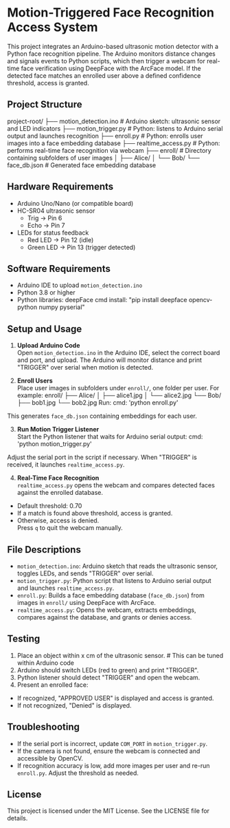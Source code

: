 # Motion-Triggered Face Recognition Access System

This project integrates an Arduino-based ultrasonic motion detector with a Python face recognition pipeline. The Arduino monitors distance changes and signals events to Python scripts, which then trigger a webcam for real-time face verification using DeepFace with the ArcFace model. If the detected face matches an enrolled user above a defined confidence threshold, access is granted.

## Project Structure
project-root/ ├── motion_detection.ino                      # Arduino sketch: ultrasonic sensor and LED 
indicators ├── motion_trigger.py                            # Python: listens to Arduino serial output and 
launches recognition ├── enroll.py                          # Python: enrolls user images into a 
face embedding database ├── realtime_access.py              # Python: performs real-time face 
recognition via webcam ├── enroll/                          # Directory containing subfolders of 
user images │   ├── Alice/ │   └── Bob/ └── face_db.json    # Generated face embedding database


## Hardware Requirements

- Arduino Uno/Nano (or compatible board)
- HC-SR04 ultrasonic sensor
  - Trig → Pin 6
  - Echo → Pin 7
- LEDs for status feedback
  - Red LED → Pin 12 (idle)
  - Green LED → Pin 13 (trigger detected)

## Software Requirements

- Arduino IDE to upload `motion_detection.ino`
- Python 3.8 or higher
- Python libraries:
    deepFace cmd install: "pip install deepface opencv-python numpy pyserial"


## Setup and Usage

1. **Upload Arduino Code**  
 Open `motion_detection.ino` in the Arduino IDE, select the correct board and port, and upload. The Arduino will monitor distance and print "TRIGGER" over serial when motion is detected.

2. **Enroll Users**  
 Place user images in subfolders under `enroll/`, one folder per user. For example:
    enroll/ ├── Alice/ │   ├── alice1.jpg │   └── alice2.jpg └── Bob/ ├── bob1.jpg └── bob2.jpg
Run:
    cmd: 'python enroll.py'

This generates `face_db.json` containing embeddings for each user.

3. **Run Motion Trigger Listener**  
Start the Python listener that waits for Arduino serial output:
    cmd: 'python motion_trigger.py'

Adjust the serial port in the script if necessary. When "TRIGGER" is received, it launches `realtime_access.py`.

4. **Real-Time Face Recognition**  
`realtime_access.py` opens the webcam and compares detected faces against the enrolled database.  
- Default threshold: 0.70  
- If a match is found above threshold, access is granted.  
- Otherwise, access is denied.  
Press `q` to quit the webcam manually.

## File Descriptions

- `motion_detection.ino`: Arduino sketch that reads the ultrasonic sensor, toggles LEDs, and sends "TRIGGER" over serial.
- `motion_trigger.py`: Python script that listens to Arduino serial output and launches `realtime_access.py`.
- `enroll.py`: Builds a face embedding database (`face_db.json`) from images in `enroll/` using DeepFace with ArcFace.
- `realtime_access.py`: Opens the webcam, extracts embeddings, compares against the database, and grants or denies access.

## Testing

1. Place an object within x cm of the ultrasonic sensor.                # This can be tuned within Arduino code
2. Arduino should switch LEDs (red to green) and print "TRIGGER".  
3. Python listener should detect "TRIGGER" and open the webcam.  
4. Present an enrolled face:  
- If recognized, "APPROVED USER" is displayed and access is granted.  
- If not recognized, "Denied" is displayed.

## Troubleshooting

- If the serial port is incorrect, update `COM_PORT` in `motion_trigger.py`.
- If the camera is not found, ensure the webcam is connected and accessible by OpenCV.
- If recognition accuracy is low, add more images per user and re-run `enroll.py`. Adjust the threshold as needed.

## License

This project is licensed under the MIT License. See the LICENSE file for details.
